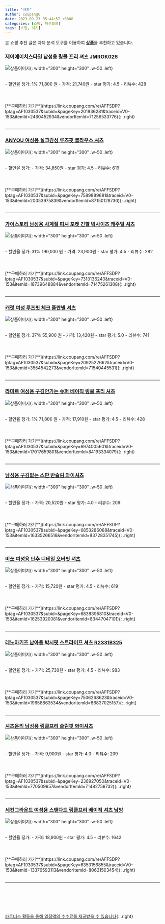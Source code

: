 ```yaml
---
title: "셔츠"
author: coupang6
date: 2023-09-23 05:44:57 +0800
categories: [쇼핑, 패션의류]
tags: [쇼핑, 셔츠]
---
```


본 쇼핑 추천 글은 자체 분석 도구를 이용하여 [**상품**](https://link.coupang.com/a/bao1ui)을 추천하고 있습니다.

### [제이에이치스타일 남성용 링클 프리 셔츠 JMROK026](https://link.coupang.com/re/AFFSDP?lptag=AF1030537&subid=&pageKey=201836281&traceid=V0-153&itemId=2460452934&vendorItemId=71256533776)

![상품이미지](https://thumbnail9.coupangcdn.com/thumbnails/remote/230x230ex/image/retail/images/1510969554906885-ce865405-a603-4093-84ba-46ce5fa4e728.jpg){: width="300" height="300" .w-50 .left}


<br>
- 할인율 정가: 1%  71,800   원
- 가격: 21,740원
- star 평가: 4.5
- 리뷰수: 428
<br>
<br>
<br>
<br>
[**구매하러 가기**](https://link.coupang.com/re/AFFSDP?lptag=AF1030537&subid=&pageKey=201836281&traceid=V0-153&itemId=2460452934&vendorItemId=71256533776){: .right}
<br>
<br>

---

### [ANYOU 여성용 실크감성 루즈핏 블라우스 셔츠](https://link.coupang.com/re/AFFSDP?lptag=AF1030537&subid=&pageKey=7589889681&traceid=V0-153&itemId=20053975839&vendorItemId=87150128730)

![상품이미지](https://thumbnail8.coupangcdn.com/thumbnails/remote/230x230ex/image/vendor_inventory/4406/374b7601ee375b55e3460d1c0a9ed400b1cf04366c0c636b33ce50e5a97d.jpg){: width="300" height="300" .w-50 .left}


<br>
- 할인율 정가: 
- 가격: 34,850원
- star 평가: 4.5
- 리뷰수: 619
<br>
<br>
<br>
<br>
[**구매하러 가기**](https://link.coupang.com/re/AFFSDP?lptag=AF1030537&subid=&pageKey=7589889681&traceid=V0-153&itemId=20053975839&vendorItemId=87150128730){: .right}
<br>
<br>

---

### [가이스토리 남성용 사계절 피셔 포켓 긴팔 빅사이즈 캐주얼 셔츠](https://link.coupang.com/re/AFFSDP?lptag=AF1030537&subid=&pageKey=7313136240&traceid=V0-153&itemId=18739648884&vendorItemId=71475261308)

![상품이미지](https://thumbnail6.coupangcdn.com/thumbnails/remote/230x230ex/image/retail/images/7803437204953090-e5213043-67bf-44c8-91bd-ceabfe70cbae.jpg){: width="300" height="300" .w-50 .left}


<br>
- 할인율 정가: 31%  190,000   원
- 가격: 23,900원
- star 평가: 4.5
- 리뷰수: 282
<br>
<br>
<br>
<br>
[**구매하러 가기**](https://link.coupang.com/re/AFFSDP?lptag=AF1030537&subid=&pageKey=7313136240&traceid=V0-153&itemId=18739648884&vendorItemId=71475261308){: .right}
<br>
<br>

---

### [캐럿 여성 루즈핏 체크 플란넬 셔츠](https://link.coupang.com/re/AFFSDP?lptag=AF1030537&subid=&pageKey=2092522662&traceid=V0-153&itemId=3554542273&vendorItemId=71540445531)

![상품이미지](https://thumbnail6.coupangcdn.com/thumbnails/remote/230x230ex/image/retail/images/9755216846642004-0190ba84-3776-42d9-b688-9338900efc85.jpg){: width="300" height="300" .w-50 .left}


<br>
- 할인율 정가: 37%  55,900   원
- 가격: 13,420원
- star 평가: 5.0
- 리뷰수: 741
<br>
<br>
<br>
<br>
[**구매하러 가기**](https://link.coupang.com/re/AFFSDP?lptag=AF1030537&subid=&pageKey=2092522662&traceid=V0-153&itemId=3554542273&vendorItemId=71540445531){: .right}
<br>
<br>

---

### [라미르 여성용 구김안가는 슈퍼 베이직 링클 프리 셔츠](https://link.coupang.com/re/AFFSDP?lptag=AF1030537&subid=&pageKey=6974005601&traceid=V0-153&itemId=17017659801&vendorItemId=84193334079)

![상품이미지](https://thumbnail7.coupangcdn.com/thumbnails/remote/230x230ex/image/rs_quotation_api/zfnc9hj4/c158e58be6d949c6b9b438461b571f87.jpg){: width="300" height="300" .w-50 .left}


<br>
- 할인율 정가: 1%  71,800   원
- 가격: 17,910원
- star 평가: 4.5
- 리뷰수: 428
<br>
<br>
<br>
<br>
[**구매하러 가기**](https://link.coupang.com/re/AFFSDP?lptag=AF1030537&subid=&pageKey=6974005601&traceid=V0-153&itemId=17017659801&vendorItemId=84193334079){: .right}
<br>
<br>

---

### [남성용 구김없는 스판 반슬림 와이셔츠](https://link.coupang.com/re/AFFSDP?lptag=AF1030537&subid=&pageKey=6853286088&traceid=V0-153&itemId=16335266516&vendorItemId=83728351745)

![상품이미지](https://thumbnail9.coupangcdn.com/thumbnails/remote/230x230ex/image/vendor_inventory/8a1b/3fbc0a4a3686dbbfebbd2b0a95f1193d5120543f9b760ddbae062649097a.jpg){: width="300" height="300" .w-50 .left}


<br>
- 할인율 정가: 
- 가격: 20,520원
- star 평가: 4.0
- 리뷰수: 209
<br>
<br>
<br>
<br>
[**구매하러 가기**](https://link.coupang.com/re/AFFSDP?lptag=AF1030537&subid=&pageKey=6853286088&traceid=V0-153&itemId=16335266516&vendorItemId=83728351745){: .right}
<br>
<br>

---

### [미쏘 여성용 단추 디테일 오버핏 셔츠](https://link.coupang.com/re/AFFSDP?lptag=AF1030537&subid=&pageKey=6838395810&traceid=V0-153&itemId=16253920081&vendorItemId=83447047101)

![상품이미지](https://thumbnail8.coupangcdn.com/thumbnails/remote/230x230ex/image/rs_quotation_api/ozfxopik/1d27ea1f39ef4119a64c1cbd0ce7eca9.jpg){: width="300" height="300" .w-50 .left}


<br>
- 할인율 정가: 
- 가격: 15,720원
- star 평가: 4.5
- 리뷰수: 619
<br>
<br>
<br>
<br>
[**구매하러 가기**](https://link.coupang.com/re/AFFSDP?lptag=AF1030537&subid=&pageKey=6838395810&traceid=V0-153&itemId=16253920081&vendorItemId=83447047101){: .right}
<br>
<br>

---

### [레노마키즈 남아용 박시핏 스트라이프 셔츠 R2331B325](https://link.coupang.com/re/AFFSDP?lptag=AF1030537&subid=&pageKey=7506268623&traceid=V0-153&itemId=19658863534&vendorItemId=86837025157)

![상품이미지](https://thumbnail6.coupangcdn.com/thumbnails/remote/230x230ex/image/retail/images/2023/08/10/9/7/525315d2-6f4e-4c3d-afbe-596ca6b4f04b.jpg){: width="300" height="300" .w-50 .left}


<br>
- 할인율 정가: 
- 가격: 25,730원
- star 평가: 4.5
- 리뷰수: 983
<br>
<br>
<br>
<br>
[**구매하러 가기**](https://link.coupang.com/re/AFFSDP?lptag=AF1030537&subid=&pageKey=7506268623&traceid=V0-153&itemId=19658863534&vendorItemId=86837025157){: .right}
<br>
<br>

---

### [셔츠온리 남성용 링클프리 슬림핏 와이셔츠](https://link.coupang.com/re/AFFSDP?lptag=AF1030537&subid=&pageKey=236927050&traceid=V0-153&itemId=770509957&vendorItemId=71482759732)

![상품이미지](https://thumbnail9.coupangcdn.com/thumbnails/remote/230x230ex/image/retail/images/113856873464045-d2c85866-507f-4a5c-a52a-b24f1dd05385.jpg){: width="300" height="300" .w-50 .left}


<br>
- 할인율 정가: 
- 가격: 9,900원
- star 평가: 4.0
- 리뷰수: 209
<br>
<br>
<br>
<br>
[**구매하러 가기**](https://link.coupang.com/re/AFFSDP?lptag=AF1030537&subid=&pageKey=236927050&traceid=V0-153&itemId=770509957&vendorItemId=71482759732){: .right}
<br>
<br>

---

### [세컨그라운드 여성용 스탠다드 링클프리 베이직 셔츠 남방](https://link.coupang.com/re/AFFSDP?lptag=AF1030537&subid=&pageKey=6353156855&traceid=V0-153&itemId=13376593113&vendorItemId=80631503454)

![상품이미지](https://thumbnail9.coupangcdn.com/thumbnails/remote/230x230ex/image/retail/images/8941184086313232-caad8a9e-a8ab-453a-bffd-f2bc07d99ed8.jpg){: width="300" height="300" .w-50 .left}


<br>
- 할인율 정가: 
- 가격: 18,900원
- star 평가: 4.5
- 리뷰수: 1642
<br>
<br>
<br>
<br>
[**구매하러 가기**](https://link.coupang.com/re/AFFSDP?lptag=AF1030537&subid=&pageKey=6353156855&traceid=V0-153&itemId=13376593113&vendorItemId=80631503454){: .right}
<br>
<br>

---
<br><br><br><br><br> [파트너스 활동을 통해 일정액의 수수료를 제공받을 수 있습니다](https://link.coupang.com/a/bao1ui){: .right}
